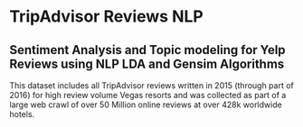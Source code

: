 # TripAdvisor Reviews NLP

## Sentiment Analysis and Topic modeling for Yelp Reviews using NLP LDA and Gensim Algorithms

This dataset includes all TripAdvisor reviews written in 2015 (through part of 2016) for high review volume Vegas resorts and was collected as part of a large web crawl of over 50 Million online reviews at over 428k worldwide hotels. 
